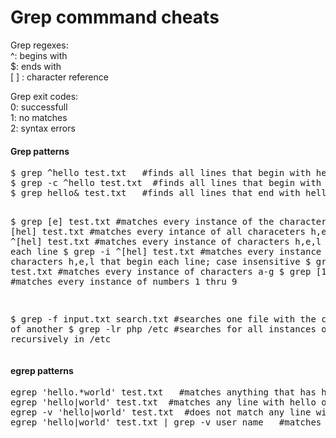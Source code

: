 Grep commmand cheats
====================
<p>
Grep regexes:<br>
^:    begins with<br>
$:    ends with<br>
[ ] : character reference<br>
</p>

<p>
Grep exit codes:<br>
0: successfull<br>
1: no matches<br>
2: syntax errors<br>
</p>

<h4>Grep patterns</h4>
<pre>
$ grep ^hello test.txt   #finds all lines that begin with hello and prints to screen
$ grep -c ^hello test.txt  #finds all lines that begin with hello and prints the number to screen
$ grep hello& test.txt   #finds all lines that end with hello and prints them to screen

$ grep [e] test.txt   #matches every instance of the character e
$ grep [hel] test.txt   #matches every intance of all characeters h,e,l
$ grep ^[hel] test.txt  #matches every instance of characters h,e,l that begin each line
$ grep -i ^[hel] test.txt  #matches every instance of characters h,e,l that begin each line; case insensitive
$ grep [a-g] test.txt   #matches every instance of characters a-g
$ grep [1-9] test.txt   #matches every instance of numbers 1 thru 9

$ grep -f input.txt search.txt   #searches one file with the contents of another
$ grep -lr php /etc   #searches for all instances of php recursively in /etc
</pre>

<h4>egrep patterns</h4>
<pre>
egrep 'hello.*world' test.txt   #matches anything that has hello with world in the same line
egrep 'hello|world' test.txt  #matches any line with hello or world
egrep -v 'hello|world' test.txt  #does not match any line with hello or world 
egrep 'hello|world' test.txt | grep -v user_name   #matches any line with hello or world but not user_name
</pre>
